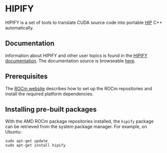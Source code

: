 # HIPIFY
HIPIFY is a set of tools to translate CUDA source code into portable [HIP](https://github.com/ROCm-Developer-Tools/HIP) C++ automatically.

## Documentation
Information about HIPIFY and other user topics is found in the [HIPIFY documentation](https://rocmdocs.amd.com/projects/HIPIFY/en/latest/).
The documentation source is browseable [here](docs/source/index.md).

## Prerequisites
The [ROCm website](https://docs.amd.com) describes how to set up the ROCm repositories and install the required platform dependencies.

## Installing pre-built packages
With the AMD ROCm package repositories installed, the `hipify` package can be retrieved from the system package manager. For example, on Ubuntu:

    sudo apt-get update
    sudo apt-get install hipify
